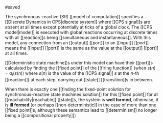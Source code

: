 #saved

The synchronous-reactive (SR) [[model of computation]] specifies a [[Discrete Dynamics in CPS|discrete system]] where [[CPS signal]]s are absent at all times except potentially at ticks of a global clock. The [[CPS model|model]] is executed with global reactions occurring at discrete times with all [[reaction]]s being [[simultaneous and instantaneous]]. With this model, any connection from an [[output]] [[port]] to an [[input]] [[port]] means the [[input]] [[port]] is the same as the value at the [[output]] [[port]] at all times.

[[Deterministic state machine]]s under this model can have their [[port]]s calculated by finding the [[fixed point]] of the [[firing function]] (when $s(n) = a_i(s(n))$ where $s(n)$ is the value of the [[CPS signal]] $s$ at the $n$-th [[reaction]]) at each step, carrying out [[state]] [[transition]]s in between.

When there is exactly one [[finding the fixed-point solution for synchronous-reactive state machines|solution]] for this [[fixed point]] for all [[reachability|reachable]] [[state]]s, the system is **well formed**, otherwise, it is **ill formed** (or perhaps [[non-deterministic]] in the case of more than one [[fixed point]]s, although these semantics lead to [[determinism]] no longer being a [[compositional property]])